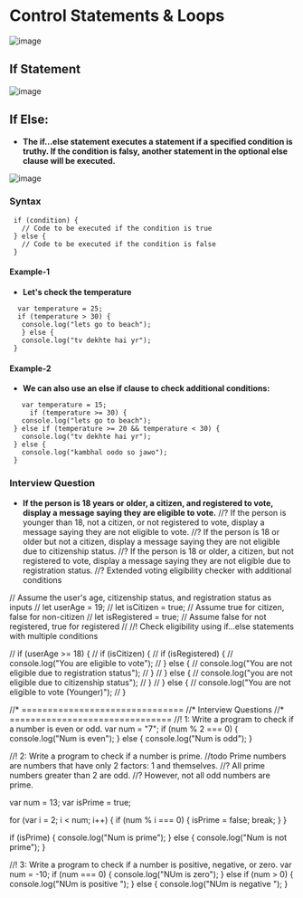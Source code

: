 # Control Statements & Loops
![image](https://github.com/user-attachments/assets/c4c04ee3-6e4c-43db-a955-8b79d4b9da04)
## If Statement

![image](https://github.com/user-attachments/assets/784e195f-2e85-434e-8654-9f1ee9af043a)


## If Else:
- **The if...else statement executes a statement if a specified condition is truthy. If the condition is falsy, another statement in the optional else clause will be executed.**

![image](https://github.com/user-attachments/assets/b591dab4-c6cc-449d-afb5-6309bab76d06)
### Syntax
```
 if (condition) {
   // Code to be executed if the condition is true
 } else {
   // Code to be executed if the condition is false
 }
```
#### Example-1
- **Let's check the temperature**
```
  var temperature = 25;
  if (temperature > 30) {
   console.log("lets go to beach");
   } else {
   console.log("tv dekhte hai yr");
 }
```
#### Example-2
- **We can also use an else if clause to check additional conditions:**
```
   var temperature = 15;
     if (temperature >= 30) {
   console.log("lets go to beach");
 } else if (temperature >= 20 && temperature < 30) {
   console.log("tv dekhte hai yr");
 } else {
   console.log("kambhal oodo so jawo");
 }
```

### Interview Question
- **If the person is 18 years or older, a citizen, and registered to vote, display a message saying they are eligible to vote.**
//? If the person is younger than 18, not a citizen, or not registered to vote, display a message saying they are not eligible to vote.
//? If the person is 18 or older but not a citizen, display a message saying they are not eligible due to citizenship status.
//? If the person is 18 or older, a citizen, but not registered to vote, display a message saying they are not eligible due to registration status.
//? Extended voting eligibility checker with additional conditions

// Assume the user's age, citizenship status, and registration status as inputs
// let userAge = 19;
// let isCitizen = true; // Assume true for citizen, false for non-citizen
// let isRegistered = true; // Assume false for not registered, true for registered
// //! Check eligibility using if...else statements with multiple conditions

// if (userAge >= 18) {
//   if (isCitizen) {
//     if (isRegistered) {
//       console.log("You are eligible to vote");
//     } else {
//       console.log("You are not eligible due to registration status");
//     }
//   } else {
//     console.log("you are not eligible due to citizenship status");
//   }
// } else {
//   console.log("You are not eligible to vote (Younger)");
// }

//* ===============================
//* Interview Questions
//* ===============================
//! 1: Write a program to check if a number is even or odd.
var num = "7";
if (num % 2 === 0) {
  console.log("Num is even");
} else {
  console.log("Num is odd");
}

//! 2: Write a program to check if a number is prime.
//todo Prime numbers are numbers that have only 2 factors: 1 and themselves.
//? All prime numbers greater than 2 are odd.
//? However, not all odd numbers are prime.

var num = 13;
var isPrime = true;

for (var i = 2; i < num; i++) {
  if (num % i === 0) {
    isPrime = false;
    break;
  }
}

if (isPrime) {
  console.log("Num is prime");
} else {
  console.log("Num is not prime");
}

//! 3: Write a program to check if a number is positive, negative, or zero.
var num = -10;
if (num === 0) {
  console.log("NUm is zero");
} else if (num > 0) {
  console.log("NUm is positive ");
} else {
  console.log("NUm is negative ");
}
